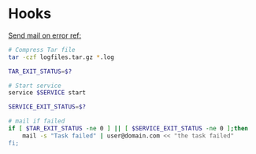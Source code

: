 # Hooks

[Send mail on error ref:](https://stackoverflow.com/a/32996815/116239)

```bash
# Compress Tar file
tar -czf logfiles.tar.gz *.log

TAR_EXIT_STATUS=$?

# Start service
service $SERVICE start

SERVICE_EXIT_STATUS=$?

# mail if failed
if [ $TAR_EXIT_STATUS -ne 0 ] || [ $SERVICE_EXIT_STATUS -ne 0 ];then
    mail -s "Task failed" | user@domain.com << "the task failed"
fi;
```
